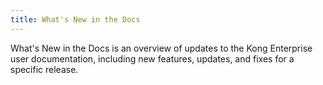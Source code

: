 ```yaml
---
title: What's New in the Docs
---
```


What's New in the Docs is an overview of updates to the Kong Enterprise user documentation, including new features, updates, and fixes for a specific release. 
